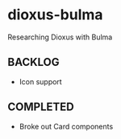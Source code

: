 # dioxus-bulma
Researching Dioxus with Bulma

## BACKLOG
* Icon support

## COMPLETED
* Broke out Card components
